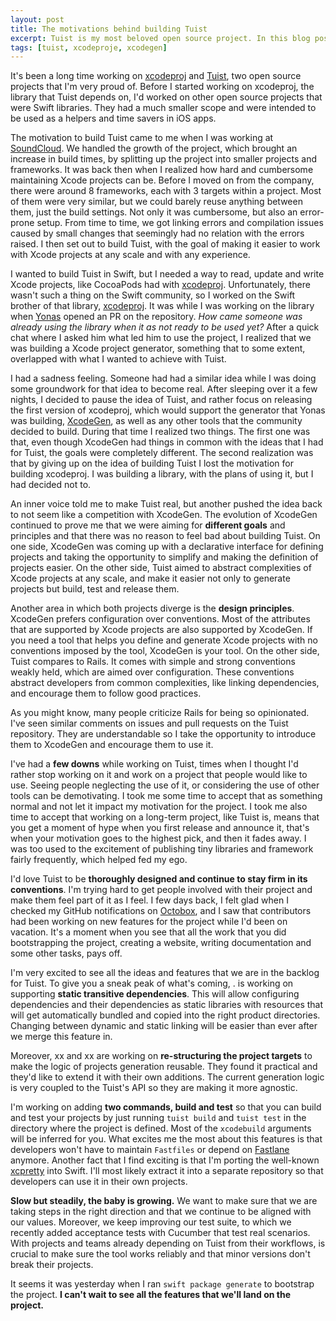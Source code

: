 ```yaml
---
layout: post
title: The motivations behind building Tuist
excerpt: Tuist is my most beloved open source project. In this blog post I touch on the motivations that led me to build it.
tags: [tuist, xcodeproje, xcodegen]
---
```


It's been a long time working on [xcodeproj](https://github.com/tuist/xcodeproj) and [Tuist](https://github.com/tuist/tuist), two open source projects that I'm very proud of. Before I started working on xcodeproj, the library that Tuist depends on, I'd worked on other open source projects that were Swift libraries. They had a much smaller scope and were intended to be used as a helpers and time savers in iOS apps.

The motivation to build Tuist came to me when I was working at [SoundCloud](https://soundcloud.com). We handled the growth of the project, which brought an increase in build times, by splitting up the project into smaller projects and frameworks. It was back then when I realized how hard and cumbersome maintaining Xcode projects can be. Before I moved on from the company, there were around 8 frameworks, each with 3 targets within a project. Most of them were very similar, but we could barely reuse anything between them, just the build settings. Not only it was cumbersome, but also an error-prone setup. From time to time, we got linking errors and compilation issues caused by small changes that seemingly had no relation with the errors raised. I then set out to build Tuist, with the goal of making it easier to work with Xcode projects at any scale and with any experience.

I wanted to build Tuist in Swift, but I needed a way to read, update and write Xcode projects, like CocoaPods had with [xcodeproj](https://github.com/cocoapods/xcodeproj). Unfortunately, there wasn't such a thing on the Swift community, so I worked on the Swift brother of that library, [xcodeproj](https://github.com/tuist/xcodeproj). It was while I was working on the library when [Yonas](https://github.com/yonaskolb) opened an PR on the repository. _How came someone was already using the library when it as not ready to be used yet?_ After a quick chat where I asked him what led him to use the project, I realized that we was building a Xcode project generator, something that to some extent, overlapped with what I wanted to achieve with Tuist.

I had a sadness feeling. Someone had had a similar idea while I was doing some groundwork for that idea to become real. After sleeping over it a few nights, I decided to pause the idea of Tuist, and rather focus on releasing the first version of xcodeproj, which would support the generator that Yonas was building, [XcodeGen](https://github.com/yonaskolb/xcodegen), as well as any other tools that the community decided to build. During that time I realized two things. The first one was that, even though XcodeGen had things in common with the ideas that I had for Tuist, the goals were completely different. The second realization was that by giving up on the idea of building Tuist I lost the motivation for building xcodeproj. I was building a library, with the plans of using it, but I had decided not to.

An inner voice told me to make Tuist real, but another pushed the idea back to not seem like a competition with XcodeGen. The evolution of XcodeGen continued to prove me that we were aiming for **different goals** and principles and that there was no reason to feel bad about building Tuist. On one side, XcodeGen was coming up with a declarative interface for defining projects and taking the opportunity to simplify and making the definition of projects easier. On the other side, Tuist aimed to abstract complexities of Xcode projects at any scale, and make it easier not only to generate projects but build, test and release them.

Another area in which both projects diverge is the **design principles**. XcodeGen prefers configuration over conventions. Most of the attributes that are supported by Xcode projects are also supported by XcodeGen. If you need a tool that helps you define and generate Xcode projects with no conventions imposed by the tool, XcodeGen is your tool. On the other side, Tuist compares to Rails. It comes with simple and strong conventions weakly held, which are aimed over configuration. These conventions abstract developers from common complexities, like linking dependencies, and encourage them to follow good practices.

As you might know, many people criticize Rails for being so opinionated. I've seen similar comments on issues and pull requests on the Tuist repository. They are understandable so I take the opportunity to introduce them to XcodeGen and encourage them to use it.

I've had a **few downs** while working on Tuist, times when I thought I'd rather stop working on it and work on a project that people would like to use. Seeing people neglecting the use of it, or considering the use of other tools can be demotivating. I took me some time to accept that as something normal and not let it impact my motivation for the project. I took me also time to accept that working on a long-term project, like Tuist is, means that you get a moment of hype when you first release and announce it, that's when your motivation goes to the highest pick, and then it fades away. I was too used to the excitement of publishing tiny libraries and framework fairly frequently, which helped fed my ego.

I'd love Tuist to be **thoroughly designed and continue to stay firm in its conventions**. I'm trying hard to get people involved with their project and make them feel part of it as I feel. I few days back, I felt glad when I checked my GitHub notifications on [Octobox](https://octobox.io), and I saw that contributors had been working on new features for the project while I'd been on vacation. It's a moment when you see that all the work that you did bootstrapping the project, creating a website, writing documentation and some other tasks, pays off.

I'm very excited to see all the ideas and features that we are in the backlog for Tuist. To give you a sneak peak of what's coming, . is working on supporting **static transitive dependencies**. This will allow configuring dependencies and their dependencies as static libraries with resources that will get automatically bundled and copied into the right product directories. Changing between dynamic and static linking will be easier than ever after we merge this feature in.

Moreover, xx and xx are working on **re-structuring the project targets** to make the logic of projects generation reusable. They found it practical and they'd like to extend it with their own additions. The current generation logic is very coupled to the Tuist's API so they are making it more agnostic.

I'm working on adding **two commands, build and test** so that you can build and test your projects by just running `tuist build` and `tuist test` in the directory where the project is defined. Most of the `xcodebuild` arguments will be inferred for you. What excites me the most about this features is that developers won't have to maintain `Fastfiles` or depend on [Fastlane](https://github.com/fastlane) anymore. Another fact that I find exciting is that I'm porting the well-known [xcpretty](https://github.com/supermarin/xcpretty) into Swift. I'll most likely extract it into a separate repository so that developers can use it in their own projects.

**Slow but steadily, the baby is growing.** We want to make sure that we are taking steps in the right direction and that we continue to be aligned with our values. Moreover, we keep improving our test suite, to which we recently added acceptance tests with Cucumber that test real scenarios. With projects and teams already depending on Tuist from their workflows, is crucial to make sure the tool works reliably and that minor versions don't break their projects.

It seems it was yesterday when I ran `swift package generate` to bootstrap the project. **I can't wait to see all the features that we'll land on the project.**
